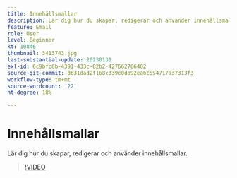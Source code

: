```yaml
---
title: Innehållsmallar
description: Lär dig hur du skapar, redigerar och använder innehållsmallar.
feature: Email
role: User
level: Beginner
kt: 10846
thumbnail: 3413743.jpg
last-substantial-update: 20230131
exl-id: 6c9bfc6b-4391-433c-82b2-427662766402
source-git-commit: d631dad2f168c339e0db92ea6c554717a37313f3
workflow-type: tm+mt
source-wordcount: '22'
ht-degree: 18%

---
```


# Innehållsmallar

Lär dig hur du skapar, redigerar och använder innehållsmallar.

>[!VIDEO](https://video.tv.adobe.com/v/3413743?quality=12&learn=on)
